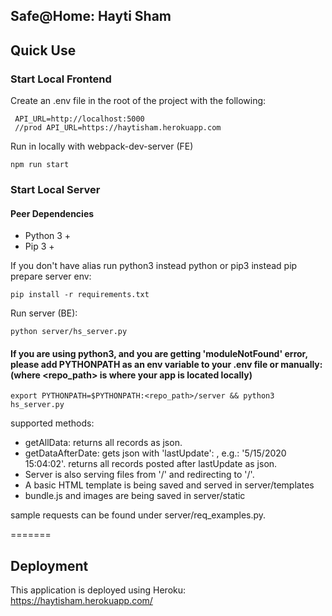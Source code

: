 ## Safe@Home: Hayti Sham

## Quick Use
### Start Local Frontend

Create an .env file in the root of the project with the following:


     
     API_URL=http://localhost:5000
     //prod API_URL=https://haytisham.herokuapp.com
     

Run in locally with webpack-dev-server (FE)

```
npm run start
```

### Start Local Server
#### Peer Dependencies
 - Python 3 +
 - Pip 3 +

 
If you don't have alias run python3 instead python or pip3 instead pip
prepare server env:
```
pip install -r requirements.txt
```

Run server (BE):
```
python server/hs_server.py
``` 

#### If you are using python3, and you are getting 'moduleNotFound' error, please add PYTHONPATH as an env variable to your .env file or manually: (where <repo_path> is where your app is located locally)
```
export PYTHONPATH=$PYTHONPATH:<repo_path>/server && python3 hs_server.py
``` 

supported methods:
* getAllData: returns all records as json.
* getDataAfterDate: gets json with 'lastUpdate': <timestamp>, e.g.: '5/15/2020 15:04:02'. returns all records posted after lastUpdate as json. 
 * Server is also serving files from '/' and redirecting to '/'.
 * A basic HTML template is being saved and served in server/templates
 * bundle.js and images are being saved in server/static
   
sample requests can be found under server/req_examples.py. 

=======
## Deployment
This application is deployed using Heroku:
https://haytisham.herokuapp.com/



